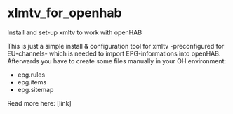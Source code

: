 # xlmtv_for_openhab
Install and set-up xmltv to work with openHAB

This is just a simple install & configuration tool for xmltv -preconfigured for EU-channels- which is needed to import EPG-informations
into openHAB. Afterwards you have to create some files manually in your OH environment:

  - epg.rules
  - epg.items
  - epg.sitemap

Read more here: [link]
